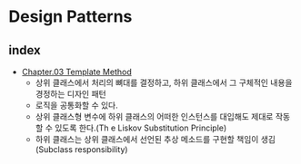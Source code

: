 # Design Patterns

## index

- [Chapter.03 Template Method](./ch_03_template_method)
  - 상위 클래스에서 처리의 뼈대를 결정하고, 하위 클래스에서 그 구체적인 내용을 경정하는 디자인 패턴
  - 로직을 공통화할 수 있다.
  - 상위 클래스형 변수에 하위 클래스의 어떠한 인스턴스를 대입해도 제대로 작동할 수 있도록 한다.(Th
  e Liskov Substitution Principle)
  - 하위 클래스는 상위 클래스에서 선언된 추상 메소드를 구현할 책임이 생김(Subclass responsibility)
